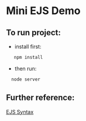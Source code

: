 # Mini EJS Demo
## To run project:
- install first:
```sh
   npm install
```
- then run:
```sh
  node server
```
## Further reference:
[EJS Syntax](https://ejs.co/)
